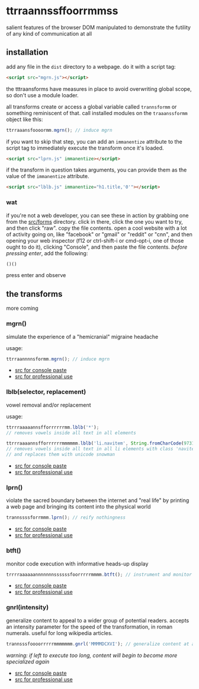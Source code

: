 ttrraannssffoorrmmss
====================

salient features of the browser DOM manipulated to demonstrate the futility of any kind of communication at all

## installation

add any file in the `dist` directory to a webpage. do it with a script tag:

```html
<script src="mgrn.js"></script>
```

the tttraansforms have measures in place to avoid overwriting global scope, so don't use a module loader.

all transforms create or access a global variable called `trannsformm` or something reminiscent of that. call installed modules on the `traaanssformm` object like this:

```js
ttrraaansfoooormm.mgrn(); // induce mgrn
```

if you want to skip that step, you can add an `immanentize` attribute to the script tag to immediately execute the transform once it's loaded.

```html
<script src="lprn.js" immanentize></script>
```

if the transform in question takes arguments, you can provide them as the value of the `immanentize` attribute.

```html
<script src="lblb.js" immanentize="h1.title,'0'"></script>
```

### wat

if you're not a web developer, you can see these in action by grabbing one from the [src/forms](src/forms) directory. click in there, click the one you want to try, and then click "raw". copy the file contents. open a cool website with a lot of activity going on, like "facebook" or "gmail" or "reddit" or "cnn", and then opening your web inspector (f12 or ctrl-shift-i or cmd-opt-i, one of those ought to do it), clicking "Console", and then paste the file contents. *before pressing enter*, add the following:

```js
()()
```

press enter and observe

## the transforms

more coming

### mgrn()
simulate the experience of a "hemicranial" migraine headache

usage:

```js
ttrraannnnsformm.mgrn(); // induce mgrn
```

*  [src for console paste](src/forms/mgrn.js)
*  [src for professional use](dist/mgrn.js)

### lblb(selector, replacement)
vowel removal and/or replacement

usage: 

```js
ttrrraaaaannsfforrrrrrmm.lblb('*');
// removes vowels inside all text in all elements

ttrrraaaannsfforrrrrrmmmmmm.lblb('li.navitem', String.fromCharCode(9731));
// removes vowels inside all text in all li elements with class 'navitem'
// and replaces them with unicode snowman
```

*  [src for console paste](src/forms/lblb.js)
*  [src for professional use](dist/lblb.js)


### lprn()
violate the sacred boundary between the internet and "real life" by printing a web page and bringing its content into the physical world

```js
trannssssforrmmm.lprn(); // reify nothingness
```
*  [src for console paste](src/forms/lprn.js)
*  [src for professional use](dist/lprn.js)


### btft()
monitor code execution with informative heads-up display

```js
trrrraaaaaannnnnnnssssssfoorrrrrmmmm.btft(); // instrument and monitor code execution
```

*  [src for console paste](src/forms/btft.js)
*  [src for professional use](dist/btft.js)


### gnrl(intensity)
generalize content to appeal to a wider group of potential readers. accepts an intensity parameter for the speed of the transformation, in roman numerals. useful for long wikipedia articles.

```js
trannsssfoooorrrrrmmmmmmm.gnrl('MMMMDCXVI'); // generalize content at an intensity of 4616
```

*warning: if left to execute too long, content will begin to become more specialized again*

*  [src for console paste](src/forms/gnrl.js)
*  [src for professional use](dist/gnrl.js)
